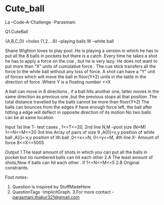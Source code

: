 # Cute_ball
La –Code-A-Challenge
                                            -Parasmani

Q1.CuteBall


{A,B,C,D} =holes
{1,2….8} –playing balls
W –white ball




Shane Wighton  loves to play pool .He is playing a version in which he has to put all the 8 balls in pockets but there is a catch .Every time he takes a shot he has to apply a force on the cue , but he is very lazy. He does not want to put more than “X” units of cumulative force .
The cue stick transfers all the force to the white ball without any loss of force.
A shot can have a “Y” unit of forces which will move the ball in floor(Y*2) units in the table in the direction of force .Where Y is a floating number <=X

A ball can move in 8 directions , if a ball hits another one, latter moves in the same direction as previous one ,but the previous stops at that position .The total distance travelled by the balls cannot be more than floor(Y*2)
The balls can bounces from the edges if have enough force left, the ball after hitting a edge will deflect in opposite direction of its motion
No two balls can be at same location





Input 
  1st line T- test cases , 1<=T<=20,
2nd line N,M –pool size (N*M) 1<=N<=M<=20
3rd  line Array of pairs of size 9 ,A[0]=x,y position of white ball ,A[i]= x,y position of ith ball  ,0<=x<=N, 0<=y<=M,
4th  line X- Amount of force 8<=X<=5005

Output
 1.The least amount of shots in which you can put all the balls in pocket but no numbered balls can hit each other
2.A The least amount of shots,Now if balls can hit each other . if 1<=N<=M<=5
 2.B Original constraints.
   
Foot notes-
1.  Question is inspired by StuffMadeHere 
2. QuestionTags -ImplicitGraph.
3.For more contact - parasmani.thakur321@gmail.com


